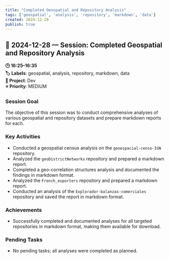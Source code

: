 ```yaml
---
title: "Completed Geospatial and Repository Analysis"
tags: ['geospatial', 'analysis', 'repository', 'markdown', 'data']
created: 2024-12-28
publish: true
---
```


## 📅 2024-12-28 — Session: Completed Geospatial and Repository Analysis

**🕒 16:25–16:35**  
**🏷️ Labels**: geospatial, analysis, repository, markdown, data  
**📂 Project**: Dev  
**⭐ Priority**: MEDIUM  


### Session Goal
The objective of this session was to conduct comprehensive analyses of various geospatial and repository datasets and prepare markdown reports for each.

### Key Activities
- Conducted a geospatial census analysis on the `geoespacial-censo-IGN` repository.
- Analyzed the `geoDistrictNetworks` repository and prepared a markdown report.
- Completed a geo-correlation structures analysis and documented the findings in markdown format.
- Analyzed the `French_exporters` repository and prepared a markdown report.
- Conducted an analysis of the `Explorador-balanzas-comerciales` repository and saved the report in markdown format.

### Achievements
- Successfully completed and documented analyses for all targeted repositories in markdown format, making them available for download.

### Pending Tasks
- No pending tasks; all analyses were completed as planned.
